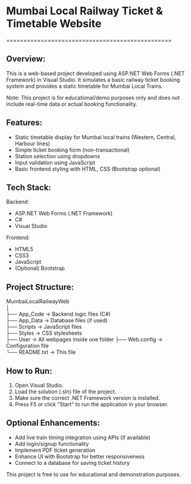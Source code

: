 # Mumbai Local Railway Ticket & Timetable Website
================================================

Overview:
---------
This is a web-based project developed using ASP.NET Web Forms (.NET Framework) in Visual Studio. 
It simulates a basic railway ticket booking system and provides a static timetable for Mumbai Local Trains.

Note: This project is for educational/demo purposes only and does not include real-time data or actual booking functionality.

Features:
---------
- Static timetable display for Mumbai local trains (Western, Central, Harbour lines)
- Simple ticket booking form (non-transactional)
- Station selection using dropdowns
- Input validation using JavaScript
- Basic frontend styling with HTML, CSS (Bootstrap optional)

Tech Stack:
-----------
Backend:
- ASP.NET Web Forms (.NET Framework)
- C#
- Visual Studio

Frontend:
- HTML5
- CSS3
- JavaScript
- (Optional) Bootstrap

Project Structure:
------------------
MumbaiLocalRailwayWeb  
│  
├── App_Code              -> Backend logic files (C#)  
├── App_Data              -> Database files (if used)  
├── Scripts               -> JavaScript files  
├── Styles                -> CSS stylesheets  
├── User             -> All webpages inside one folder
├── Web.config             -> Configuration file  
└── README.txt             -> This file  


How to Run:
-----------
1. Open Visual Studio.
2. Load the solution (.sln) file of the project.
3. Make sure the correct .NET Framework version is installed.
4. Press F5 or click "Start" to run the application in your browser.

Optional Enhancements:
----------------------
- Add live train timing integration using APIs (if available)
- Add login/signup functionality
- Implement PDF ticket generation
- Enhance UI with Bootstrap for better responsiveness
- Connect to a database for saving ticket history

This project is free to use for educational and demonstration purposes.
